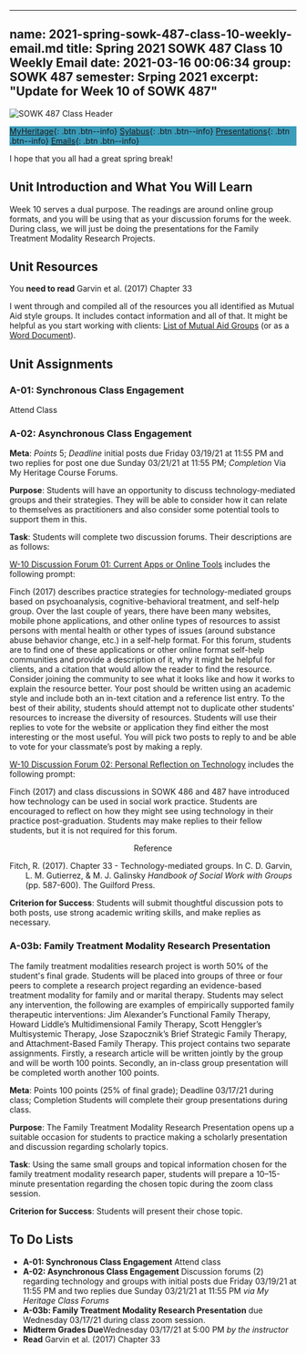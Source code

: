 
---
name: 2021-spring-sowk-487-class-10-weekly-email.md
title: Spring 2021 SOWK 487 Class 10 Weekly Email
date: 2021-03-16 00:06:34
group: SOWK 487
semester: Srping 2021
excerpt: "Update for Week 10 of SOWK 487"
---

![SOWK 487 Class Header](https://jacobrcampbell.com/assets/media/2020-class-header-sowk-theories-of-practice-ii.png "SOWK 487 Class Header")

<div style="background-color: #3b9cba; width: 100%;" markdown="1">

[MyHeritage](https://myheritage.heritage.edu/ICS/Academics/SOWK/SOWK_487W/2021_SP-SOWK_487W-0/){: .btn .btn--info}
[Sylabus](https://jacobrcampbell.com/assets/media/2021-spring-sowk-487-syllabus.pdf){: .btn .btn--info}
[Presentations](https://presentations.jacobrcampbell.com){: .btn .btn--info}
[Emails](https://jacobrcampbell.com/communications/){: .btn .btn--info}

</div>

I hope that you all had a great spring break!


## Unit Introduction and What You Will Learn

Week 10 serves a dual purpose. The readings are around online group formats, and you will be using that as your discussion forums for the week. During class, we will just be doing the presentations for the Family Treatment Modality Research Projects.

## Unit Resources

You **need to read** Garvin et al. (2017) Chapter 33

I went through and compiled all of the resources you all identified as Mutual Aid style groups. It includes contact information and all of that. It might be helpful as you start working with clients: [List of Mutual Aid Groups](https://myheritage.heritage.edu/ICS/icsfs/week-06-handout-local-mutual-aid-list.pdf?target=95fc2d3c-4d49-406c-b8f3-4e43d2e6c23d) (or as a [Word Document](https://myheritage.heritage.edu/ICS/Portlets/ICS/Handoutportlet/viewhandler.ashx?handout_id=c1e81cc1-f507-4c91-95f6-e084927c8d9a)).


## Unit Assignments

### A-01: Synchronous Class Engagement

Attend Class

### A-02: Asynchronous Class Engagement

**Meta**: _Points_ 5; _Deadline_ initial posts due Friday 03/19/21 at 11:55 PM and two replies for post one due Sunday 03/21/21 at 11:55 PM; _Completion_ Via My Heritage Course Forums.

**Purpose**: Students will have an opportunity to discuss technology-mediated groups and their strategies. They will be able to consider how it can relate to themselves as practitioners and also consider some potential tools to support them in this.

**Task**: Students will complete two discussion forums. Their descriptions are as follows:

[W-10 Discussion Forum 01: Current Apps or Online Tools](https://myheritage.heritage.edu/ICS/Academics/SOWK/SOWK_487W/2021_SP-SOWK_487W-0/W-10_315-321.jnz?portlet=Forums&screen=TopicView&screenType=change&id=82b16b08-d574-4b75-9ae4-fb708a29edf6) includes the following prompt:

Finch (2017) describes practice strategies for technology-mediated groups based on psychoanalysis, cognitive-behavioral treatment, and self-help group. Over the last couple of years, there have been many websites, mobile phone applications, and other online types of resources to assist persons with mental health or other types of issues (around substance abuse behavior change, etc.) in a self-help format. For this forum, students are to find one of these applications or other online format self-help communities and provide a description of it, why it might be helpful for clients, and a citation that would allow the reader to find the resource. Consider joining the community to see what it looks like and how it works to explain the resource better. Your post should be written using an academic style and include both an in-text citation and a reference list entry. To the best of their ability, students should attempt not to duplicate other students' resources to increase the diversity of resources. Students will use their replies to vote for the website or application they find either the most interesting or the most useful. You will pick two posts to reply to and be able to vote for your classmate’s post by making a reply.

[W-10 Discussion Forum 02: Personal Reflection on Technology](https://myheritage.heritage.edu/ICS/Academics/SOWK/SOWK_487W/2021_SP-SOWK_487W-0/W-10_315-321.jnz?portlet=Forums&screen=TopicView&screenType=change&id=82b16b08-d574-4b75-9ae4-fb708a29edf6) includes the following prompt:

Finch (2017) and class discussions in SOWK 486 and 487 have introduced how technology can be used in social work practice. Students are encouraged to reflect on how they might see using technology in their practice post-graduation. Students may make replies to their fellow students, but it is not required for this forum.

<div style="text-align: center" markdown="1">
Reference
</div>
<div style="margin: 0 0 0 2em; text-indent: -2em;" markdown="1">

Fitch, R. (2017). Chapter 33 - Technology-mediated groups. In C. D. Garvin, L. M. Gutierrez, & M. J. Galinsky _Handbook of Social Work with Groups_ (pp. 587-600). The Guilford Press. 

</div>

**Criterion for Success**: Students will submit thoughtful discussion pots to both posts, use strong academic writing skills, and make replies as necessary.

### A-03b: Family Treatment Modality Research Presentation

The family treatment modalities research project is worth 50% of the student's final grade. Students will be placed into groups of three or four peers to complete a research project regarding an evidence-based treatment modality for family and or marital therapy. Students may select any intervention, the following are examples of empirically supported family therapeutic interventions: Jim Alexander’s Functional Family Therapy, Howard Liddle’s Multidimensional Family Therapy, Scott Henggler’s Multisystemic Therapy, Jose Szapocznik’s Brief Strategic Family Therapy, and Attachment-Based Family Therapy. This project contains two separate assignments. Firstly, a research article will be written jointly by the group and will be worth 100 points. Secondly, an in-class group presentation will be completed worth another 100 points.

**Meta**: Points 100 points (25% of final grade); Deadline 03/17/21 during class; Completion Students will complete their group presentations during class.

**Purpose**: The Family Treatment Modality Research Presentation opens up a suitable occasion for students to practice making a scholarly presentation and discussion regarding scholarly topics.

**Task**: Using the same small groups and topical information chosen for the family treatment modality research paper, students will prepare a 10–15-minute presentation regarding the chosen topic during the zoom class session.

**Criterion for Success**: Students will present their chose topic.

## To Do Lists

- **A-01: Synchronous Class Engagement** Attend class
- **A-02: Asynchronous Class Engagement** Discussion forums (2) regarding technology and groups with initial posts due Friday 03/19/21 at 11:55 PM and two replies due Sunday 03/21/21 at 11:55 PM _via My Heritage Class Forums_
- **A-03b: Family Treatment Modality Research Presentation** due Wednesday 03/17/21 during class zoom session.
- **Midterm Grades Due**Wednesday 03/17/21 at 5:00 PM _by the instructor_
- **Read** Garvin et al. (2017) Chapter 33


